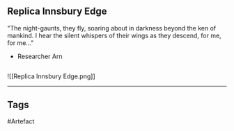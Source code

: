 ## Replica Innsbury Edge
"The night-gaunts, they fly, soaring about in darkness beyond the ken of mankind.
I hear the silent whispers of their wings as they descend, for me, for me..."
- Researcher Arn
## 
![[Replica Innsbury Edge.png]]

---
## Tags
#Artefact